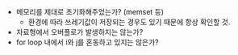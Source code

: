 * 메모리를 제대로 초기화해주었는가? (memset 등)  
    * 환경에 따라 쓰레기값이 저장되는 경우도 있기 때문에 항상 확인할 것.
* 자료형에서 오버플로가 발생하지는 않는가?  
* for loop 내에서 i와 j를 혼동하고 있지는 않은가?
